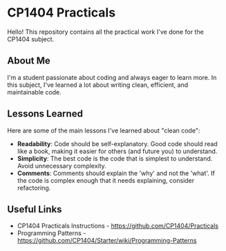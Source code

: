 # CP1404 Practicals

Hello! This repository contains all the practical work I've done for the CP1404 subject. 

## About Me

I'm a student passionate about coding and always eager to learn more. In this subject, I've learned a lot about writing clean, efficient, and maintainable code.

## Lessons Learned

Here are some of the main lessons I've learned about "clean code":

- **Readability**: Code should be self-explanatory. Good code should read like a book, making it easier for others (and future you) to understand.
- **Simplicity**: The best code is the code that is simplest to understand. Avoid unnecessary complexity.
- **Comments**: Comments should explain the 'why' and not the 'what'. If the code is complex enough that it needs explaining, consider refactoring.

## Useful Links

- CP1404 Practicals Instructions - https://github.com/CP1404/Practicals
- Programming Patterns - https://github.com/CP1404/Starter/wiki/Programming-Patterns
